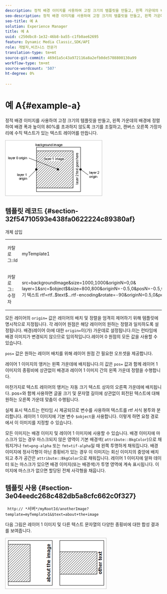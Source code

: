 ```yaml
---
description: 정적 배경 이미지를 사용하여 고정 크기의 템플릿을 만들고, 왼쪽 가운데의 배경에 정렬하여 배경 폭과 높이의 80%를 초과하지 않도록 크기를 조절하고, 캔버스 오른쪽 가장자리에 수직 텍스트가 있는 텍스트 레이어를 만듭니다.
seo-description: 정적 배경 이미지를 사용하여 고정 크기의 템플릿을 만들고, 왼쪽 가운데의 배경에 정렬하여 배경 폭과 높이의 80%를 초과하지 않도록 크기를 조절하고, 캔버스 오른쪽 가장자리에 수직 텍스트가 있는 텍스트 레이어를 만듭니다.
seo-title: 예 A
solution: Experience Manager
title: 예 A
uuid: c250dbc8-1e32-46b8-ba55-c1fb0ae62695
feature: Dynamic Media Classic,SDK/API
role: 개발자,비즈니스 전문가
translation-type: tm+mt
source-git-commit: 469d1a5c43a972116a8a2efb0de5708800130a99
workflow-type: tm+mt
source-wordcount: '507'
ht-degree: 0%

---
```



# 예 A{#example-a}

정적 배경 이미지를 사용하여 고정 크기의 템플릿을 만들고, 왼쪽 가운데의 배경에 정렬하여 배경 폭과 높이의 80%를 초과하지 않도록 크기를 조절하고, 캔버스 오른쪽 가장자리에 수직 텍스트가 있는 텍스트 레이어를 만듭니다.

![](assets/examplea.png)

## 템플릿 레코드 {#section-32f54710593e438fa0622224c89380af}

개체 삽입

<table id="simpletable_97ECA49445634F59B3F1D100412EFC70"> 
 <tr class="strow"> 
  <td class="stentry"> <p> <span class="codeph"> 카탈로그::Id  </span> </p> </td> 
  <td class="stentry"> <p> <span class="codeph"> myTemplate1  </span> </p> </td> 
 </tr> 
 <tr class="strow"> 
  <td class="stentry"> <p> <span class="codeph"> 카탈로그::수정자  </span> </p> </td> 
  <td class="stentry"> <p> <span class="codeph"> src=backgroundImage&amp;size=1000,1000&amp;originN=0,0&amp; layer=1&amp;src=$object$&amp;size=800,800&amp;originN=-0.5,0&amp;posN=-0.5,0&amp;layer=2+text+여기 텍스트 rtf=rtf..$text$...rtf-encoding&amp;rotate=-90&amp;originN=0.5,0&amp;posN=0.5,0  </span> </p> </td> 
 </tr> 
</table>

모든 레이어의 `origin=` 값은 레이어의 배치 및 정렬을 엄격히 제어하기 위해 템플릿에 명시적으로 지정됩니다. 각 레이어 원점은 해당 레이어의 원하는 정렬과 일치하도록 설정됩니다. 배경(레이어 0)에 대한 `origin=`이(가) 가운데로 설정됩니다.이는 런타임에 배경 이미지가 변경되지 않으므로 임의적입니다.레이어 0 원점의 모든 값을 사용할 수 있습니다.

`pos=` 값은 원하는 레이어 배치를 위해 레이어 원점 간 필요한 오프셋을 제공합니다.

레이어 1 이미지의 앵커는 왼쪽 가운데에 배치됩니다.이 값은 `pos=` 값과 함께 레이어 1 이미지의 종횡비에 상관없이 배경과 레이어 1 이미지 간의 왼쪽 가운데 정렬을 수행합니다.

마찬가지로 텍스트 레이어의 앵커는 자동 크기 텍스트 상자의 오른쪽 가운데에 배치됩니다. pos=와 함께 사용하면 글꼴 크기 및 문자열 길이에 상관없이 회전된 텍스트에 대해 원하는 오른쪽 가운데 맞춤이 수행됩니다.

실제 표시 텍스트는 런타임 시 제공되므로 변수를 사용하여 텍스트를 rtf 서식 봉투와 분리합니다. 레이어 1 이미지에 기본 변수 `$object`을 사용합니다. 이렇게 하면 요청 경로에서 이 이미지를 지정할 수 있습니다.

모든 이미지는 배경 이미지 및 레이어 1 이미지에 사용할 수 있습니다. 배경 이미지에 마스크가 있는 경우 마스크되지 않은 영역이 기본 배경색( `attribute::BkgColor`)으로 채워지거나 `fmt=png-alpha` 또는 `fmt=tif-alpha`일 때 왼쪽 투명하게 채워집니다. 배경 이미지에 정사각형이 아닌 종횡비가 있는 경우 이 이미지는 회신 이미지의 중앙에 배치되고 추가 공간은 `attribute::BkgColor`으로 채워집니다. 레이어 1 이미지에 알파 데이터 또는 마스크가 있으면 배경 이미지(또는 배경색)가 투명 영역에 계속 표시됩니다. 이미지에 마스크가 없으면 할당된 전체 사각형을 채웁니다.

## 템플릿 사용 {#section-3e04eedc268c482db5a8cfc662c0f327}

` http:// *`서버`*/myRootId/anotherImage?template=myTemplate1&$text=about+the+image`

다음 그림은 레이어 1 이미지 및 다른 텍스트 문자열의 다양한 종횡비에 대한 합성 결과를 보여줍니다.

![](assets/exampleausing.png)

